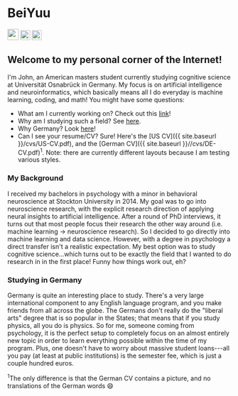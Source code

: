<body>
  <div class="index-wrapper">
    <div class="aside">
      <div class="info-card">
        <h1>BeiYuu</h1>
        <a href="http://weibo.com/beiyuu/" target="_blank"><img src="http://www.weibo.com/favicon.ico" alt="" width="25"/></a>
        <a href="http://www.douban.com/people/beiyuu/" target="_blank"><img src="http://www.douban.com/favicon.ico" alt="" width="22"/></a>
        <a href="http://instagram.com/beiyuu/" target="_blank"><img src="http://d36xtkk24g8jdx.cloudfront.net/bluebar/00c6602/images/ico/favicon.ico" alt="" width="22"/></a>
      </div>
      <div id="particles-js"></div>
    </div>
  </div>
</body>



## Welcome to my personal corner of the Internet!

I'm John, an American masters student currently studying cognitive science at Universität Osnabrück in Germany.  My focus is on artificial intelligence and neuroinformatics, which basically means all I do everyday is machine learning, coding, and math!  You might have some questions:
- What am I currently working on? Check out this [link](_pages/projects.md)!
- Why am I studying such a field? See [here](#background).
- Why Germany? Look [here](#germany)!
- Can I see your resume/CV? Sure! Here's the [US CV]({{ site.baseurl }}/cvs/US-CV.pdf), and the [German CV]({{ site.baseurl }}//cvs/DE-CV.pdf)<sup>1</sup>. Note: there are currently different layouts because I am testing various styles.

### <a name="background"></a>My Background
I received my bachelors in psychology with a minor in behavioral neuroscience at Stockton University in 2014.  My goal was to go into neuroscience research, with the explicit research direction of applying neural insights to artificial intelligence.  After a round of PhD interviews, it turns out that most people focus their research the other way around (i.e. machine learning -> neuroscience research).  So I decided to go directly into machine learning and data science.  However, with a degree in psychology a direct transfer isn't a realistic expectation.  My best option was to study cognitive science...which turns out to be exactly the field that I wanted to do research in in the first place!  Funny how things work out, eh?

### <a name="germany"></a>Studying in Germany
Germany is quite an interesting place to study.  There's a very large international component to any English language program, and you make friends from all across the globe.  The Germans don't really do the "liberal arts" degree that is so popular in the States; that means that if you study physics, all you do is physics.  So for me, someone coming from psychology, it is the perfect setup to completely focus on an almost entirely new topic in order to learn everything possible within the time of my program.  Plus, one doesn't have to worry about massive student loans---all you pay (at least at public institutions) is the semester fee, which is just a couple hundred euros.  


<sup>1</sup>The only difference is that the German CV contains a picture, and no translations of the German words :smile:
